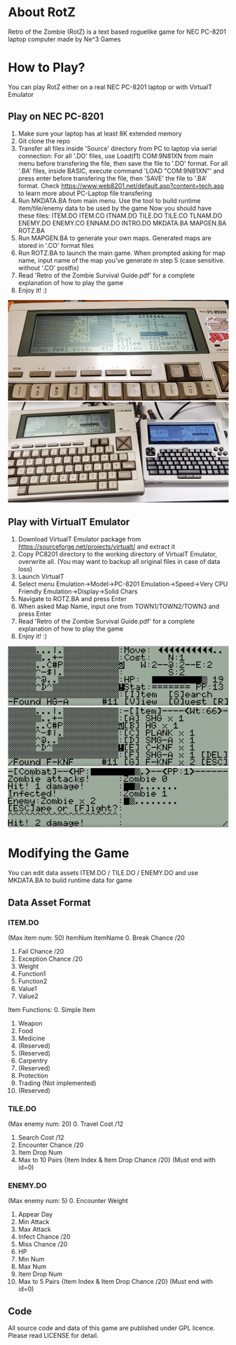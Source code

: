 # About RotZ
Retro of the Zombie (RotZ) is a text based roguelike game for NEC PC-8201 laptop computer made by Ne^3 Games

# How to Play?
You can play RotZ either on a real NEC PC-8201 laptop or with VirtualT Emulator

## Play on NEC PC-8201
1. Make sure your laptop has at least 8K extended memory
2. Git clone the repo
3. Transfer all files inside 'Source' directory from PC to laptop via serial connection:
	For all '.DO' files, use Load(f1) COM:9N81XN from main menu before transfering the file, then save the file to '.DO' format.
	For all '.BA' files, inside BASIC, execute command 'LOAD "COM:9N81XN"' and press enter before transfering the file, then 'SAVE' the file to '.BA' format.
	Check https://www.web8201.net/default.asp?content=tech.asp to learn more about PC-Laptop file transfering
4. Run MKDATA.BA from main menu. Use the tool to build runtime item/tile/enemy data to be used by the game
	Now you should have these files:
	ITEM.DO ITEM.CO ITNAM.DO
	TILE.DO TILE.CO TLNAM.DO
	ENEMY.DO ENEMY.CO ENNAM.DO
	INTRO.DO
	MKDATA.BA MAPGEN.BA	ROTZ.BA
5. Run MAPGEN.BA to generate your own maps. Generated maps are stored in '.CO' format files
6. Run ROTZ.BA to launch the main game. When prompted asking for map name, input name of the map you've generate in step 5 (case sensitive. without '.CO' postfix)
7. Read 'Retro of the Zombie Survival Guide.pdf' for a complete explanation of how to play the game
8. Enjoy it! :)

![](https://github.com/phaseneko/rotz/blob/main/Image/Photo0.jpg)
![](https://github.com/phaseneko/rotz/blob/main/Image/Photo1.jpg)

## Play with VirtualT Emulator
1. Download VirtualT Emulator package from https://sourceforge.net/projects/virtualt/ and extract it
2. Copy PC8201 directory to the working directory of VirtualT Emulator, overwrite all. (You may want to backup all original files in case of data loss)
3. Launch VirtualT
4. Select menu Emulation->Model->PC-8201
					Emulation->Speed->Very CPU Friendly
					Emulation->Display->Solid Chars
5. Navigate to ROTZ.BA and press Enter
6. When asked Map Name, input one from TOWN1/TOWN2/TOWN3 and press Enter
7. Read 'Retro of the Zombie Survival Guide.pdf' for a complete explanation of how to play the game
8. Enjoy it! :)

![](https://github.com/phaseneko/rotz/blob/main/Image/Screenshot0.png)
![](https://github.com/phaseneko/rotz/blob/main/Image/Screenshot1.png)
![](https://github.com/phaseneko/rotz/blob/main/Image/Screenshot2.png)

# Modifying the Game
You can edit data assets ITEM.DO / TILE.DO / ENEMY.DO and use MKDATA.BA to build runtime data for game

## Data Asset Format

### ITEM.DO
(Max item num: 50)
ItemNum
ItemName
0. Break Chance /20
1. Fail Chance /20
2. Exception Chance /20
3. Weight
4. Function1
5. Function2
6. Value1
7. Value2

Item Functions:
0. Simple Item
1. Weapon
2. Food
3. Medicine
4. (Reserved)
5. (Reserved)
6. Carpentry
7. (Reserved)
8. Protection
9. Trading (Not implemented)
10. (Reserved)

### TILE.DO
(Max enemy num: 20)
0. Travel Cost /12
1. Search Cost /12
2. Encounter Chance /20
3. Item Drop Num
4. Max to 10 Pairs {Item Index & Item Drop Chance /20} (Must end with id=0)

### ENEMY.DO
(Max enemy num: 5)
0. Encounter Weight
1. Appear Day
2. Min Attack
3. Max Attack
4. Infect Chance /20
5. Miss Chance /20
6. HP
7. Min Num
8. Max Num
9. Item Drop Num
10. Max to 5 Pairs {Item Index & Item Drop Chance /20} (Must end with id=0)

## Code

All source code and data of this game are published under GPL licence. Please read LICENSE for detail.


